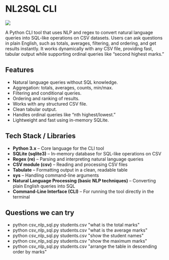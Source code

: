 # NL2SQL CLI

![](https://blog.cogxta.com/wp-content/uploads/2025/03/nl-to-sql.png)

A Python CLI tool that uses NLP and regex to convert natural language queries into SQL-like operations on CSV datasets. Users can ask questions in plain English, such as totals, averages, filtering, and ordering, and get results instantly. It works dynamically with any CSV file, providing fast, tabular output while supporting ordinal queries like “second highest marks.”

## Features

- Natural language queries without SQL knowledge.  
- Aggregation: totals, averages, counts, min/max.  
- Filtering and conditional queries.  
- Ordering and ranking of results.  
- Works with any structured CSV file.  
- Clean tabular output.  
- Handles ordinal queries like “nth highest/lowest.”  
- Lightweight and fast using in-memory SQLite.  

## Tech Stack / Libraries

- **Python 3.x** – Core language for the CLI tool  
- **SQLite (sqlite3)** – In-memory database for SQL-like operations on CSV  
- **Regex (re)** – Parsing and interpreting natural language queries  
- **CSV module (csv)** – Reading and processing CSV files  
- **Tabulate** – Formatting output in a clean, readable table  
- **sys** – Handling command-line arguments  
- **Natural Language Processing (basic NLP techniques)** – Converting plain English queries into SQL  
- **Command-Line Interface (CLI)** – For running the tool directly in the terminal

## Questions we can try

- python csv_nlp_sql.py students.csv "what is the total marks"
- python csv_nlp_sql.py students.csv "what is the average marks"
- python csv_nlp_sql.py students.csv "show the student names"
- python csv_nlp_sql.py students.csv "show the maximum marks"
- python csv_nlp_sql.py students.csv "arrange the table in descending order by marks"
